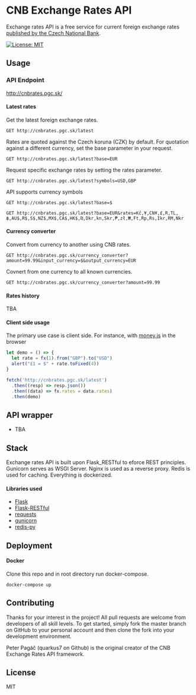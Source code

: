 # CNB Exchange Rates API

Exchange rates API is a free service for current foreign exchange rates [published by the Czech National Bank](https://www.cnb.cz/cs/financni-trhy/devizovy-trh/kurzy-devizoveho-trhu/kurzy-devizoveho-trhu/).

[![License: MIT](https://img.shields.io/badge/License-MIT-yellow.svg)](https://opensource.org/licenses/MIT)

## Usage

### API Endpoint

http://cnbrates.pgc.sk/

#### Latest rates
Get the latest foreign exchange rates.

```http
GET http://cnbrates.pgc.sk/latest
```
Rates are quoted against the Czech koruna (CZK) by default. For quotation against a different currency, set the base parameter in your request.

```http
GET http://cnbrates.pgc.sk/latest?base=EUR
```

Request specific exchange rates by setting the rates parameter.

```http
GET http://cnbrates.pgc.sk/latest?symbols=USD,GBP
```

API supports currency symbols

```http
GET http://cnbrates.pgc.sk/latest?base=$
```

```http
GET http://cnbrates.pgc.sk/latest?base=EUR&rates=Kč,¥,CN¥,£,R,TL,฿,AU$,R$,S$,NZ$,MX$,CA$,HK$,₪,Dkr,kn,Skr,₱,zł,₩,Ft,Rp,Rs,Ikr,RM,Nkr
```
#### Currency converter
Convert from currency to another using CNB rates.

```http
GET http://cnbrates.pgc.sk/currency_converter?amount=99.99&input_currency=$&output_currency=EUR
```
Covnert from one currency to all known currencies.

```http
GET http://cnbrates.pgc.sk/currency_converter?amount=99.99
```

#### Rates history
TBA

#### Client side usage

The primary use case is client side. For instance, with [money.js](https://openexchangerates.github.io/money.js/) in the browser

```js
let demo = () => {
  let rate = fx(1).from("GBP").to("USD")
  alert("£1 = $" + rate.toFixed(4))
}

fetch('http://cnbrates.pgc.sk/latest')
  .then((resp) => resp.json())
  .then((data) => fx.rates = data.rates)
  .then(demo)
```

## API wrapper
* TBA

## Stack

Exchange rates API is built upon Flask_RESTful to eforce REST principles. Gunicorn serves as WSGI Server. Nginx is used as a reverse proxy. Redis is used for caching. Everything is dockerized.

#### Libraries used
* [Flask](https://github.com/pallets/flask)
* [Flask-RESTful](https://github.com/flask-restful/flask-restful)
* [requests](https://github.com/requests/requests)
* [gunicorn](https://github.com/benoitc/gunicorn)
* [redis-py](https://github.com/andymccurdy/redis-py)


## Deployment
#### Docker
Clone this repo and in root directory run docker-compose.

```shell
docker-compose up
```

## Contributing
Thanks for your interest in the project! All pull requests are welcome from developers of all skill levels. To get started, simply fork the master branch on GitHub to your personal account and then clone the fork into your development environment.

Peter Pagáč (quarkus7 on Github) is the original creator of the CNB Exchange Rates API framework.

## License
MIT
